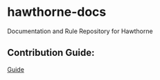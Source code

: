 # hawthorne-docs
Documentation and Rule Repository for Hawthorne

## Contribution Guide:
[Guide](contribute.md)
